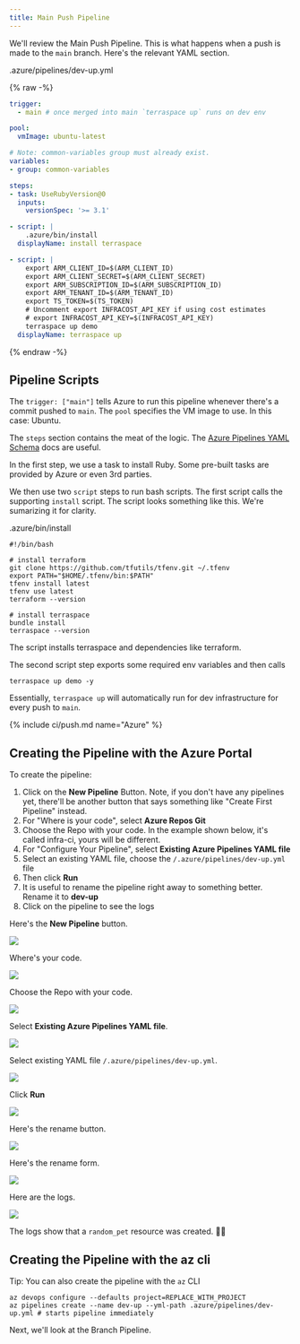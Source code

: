 ```yaml
---
title: Main Push Pipeline
---
```


We'll review the Main Push Pipeline. This is what happens when a push is made to the `main` branch. Here's the relevant YAML section.

.azure/pipelines/dev-up.yml

{% raw -%}
```yaml
trigger:
  - main # once merged into main `terraspace up` runs on dev env

pool:
  vmImage: ubuntu-latest

# Note: common-variables group must already exist.
variables:
- group: common-variables

steps:
- task: UseRubyVersion@0
  inputs:
    versionSpec: '>= 3.1'

- script: |
    .azure/bin/install
  displayName: install terraspace

- script: |
    export ARM_CLIENT_ID=$(ARM_CLIENT_ID)
    export ARM_CLIENT_SECRET=$(ARM_CLIENT_SECRET)
    export ARM_SUBSCRIPTION_ID=$(ARM_SUBSCRIPTION_ID)
    export ARM_TENANT_ID=$(ARM_TENANT_ID)
    export TS_TOKEN=$(TS_TOKEN)
    # Uncomment export INFRACOST_API_KEY if using cost estimates
    # export INFRACOST_API_KEY=$(INFRACOST_API_KEY)
    terraspace up demo
  displayName: terraspace up
```
{% endraw -%}

## Pipeline Scripts

The `trigger: ["main"]` tells Azure to run this pipeline whenever there's a commit pushed to `main`. The `pool` specifies the VM image to use. In this case: Ubuntu.

The `steps` section contains the meat of the logic. The [Azure Pipelines YAML Schema](https://docs.microsoft.com/en-us/azure/devops/pipelines/yaml-schema/steps?view=azure-pipelines) docs are useful.

In the first step, we use a task to install Ruby. Some pre-built tasks are provided by Azure or even 3rd parties.

We then use two `script` steps to run bash scripts. The first script calls the supporting `install` script. The script looks something like this. We're sumarizing it for clarity.

.azure/bin/install

    #!/bin/bash

    # install terraform
    git clone https://github.com/tfutils/tfenv.git ~/.tfenv
    export PATH="$HOME/.tfenv/bin:$PATH"
    tfenv install latest
    tfenv use latest
    terraform --version

    # install terraspace
    bundle install
    terraspace --version

The script installs terraspace and dependencies like terraform.

The second script step exports some required env variables and then calls

    terraspace up demo -y

Essentially, `terraspace up` will automatically run for dev infrastructure for every push to `main`.

{% include ci/push.md name="Azure" %}

## Creating the Pipeline with the Azure Portal

To create the pipeline:

1. Click on the **New Pipeline** Button. Note, if you don't have any pipelines yet, there'll be another button that says something like "Create First Pipeline" instead.
2. For "Where is your code", select **Azure Repos Git**
3. Choose the Repo with your code. In the example shown below, it's called infra-ci, yours will be different.
4. For "Configure Your Pipeline", select **Existing Azure Pipelines YAML file**
5. Select an existing YAML file, choose the `/.azure/pipelines/dev-up.yml` file
6. Then click **Run**
7. It is useful to rename the pipeline right away to something better. Rename it to **dev-up**
8. Click on the pipeline to see the logs

Here's the **New Pipeline** button.

![](https://img.boltops.com/images/terraspace/cloud/ci/azure/push/pipeline-new-button.png)

Where's your code.

![](https://img.boltops.com/images/terraspace/cloud/ci/azure/push/pipeline-wheres-your-code.png)

Choose the Repo with your code.

![](https://img.boltops.com/images/terraspace/cloud/ci/azure/push/pipeline-select.png)

Select **Existing Azure Pipelines YAML file**.

![](https://img.boltops.com/images/terraspace/cloud/ci/azure/push/pipeline-existing-yaml.png)

Select existing YAML file `/.azure/pipelines/dev-up.yml`.

![](https://img.boltops.com/images/terraspace/cloud/ci/azure/push/pipeline-select-dev-up.png)

Click **Run**

![](https://img.boltops.com/images/terraspace/cloud/ci/azure/push/pipeline-run.png)

Here's the rename button.

![](https://img.boltops.com/images/terraspace/cloud/ci/azure/push/pipeline-rename-button.png)

Here's the rename form.

![](https://img.boltops.com/images/terraspace/cloud/ci/azure/push/pipeline-rename-form.png)

Here are the logs.

![](https://img.boltops.com/images/terraspace/cloud/ci/azure/push/pipeline-logs.png)

The logs show that a `random_pet` resource was created. 🐶🎉

## Creating the Pipeline with the az cli

Tip: You can also create the pipeline with the `az` CLI

    az devops configure --defaults project=REPLACE_WITH_PROJECT
    az pipelines create --name dev-up --yml-path .azure/pipelines/dev-up.yml # starts pipeline immediately

Next, we'll look at the Branch Pipeline.
